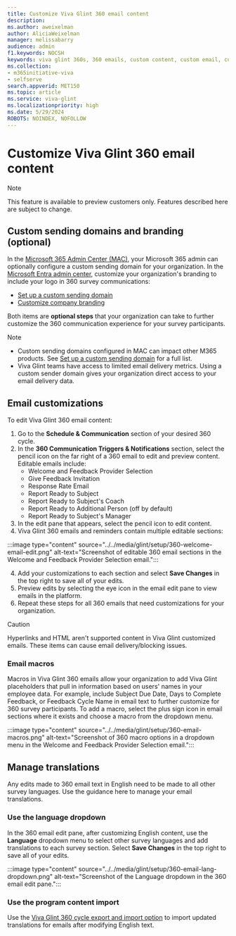 ```yaml
---
title: Customize Viva Glint 360 email content
description: 
ms.author: aweixelman
author: AliciaWeixelman
manager: melissabarry
audience: admin
f1.keywords: NOCSH
keywords: viva glint 360s, 360 emails, custom content, custom email, customize 360 email
ms.collection:  
- m365initiative-viva
- selfserve 
search.appverid: MET150 
ms.topic: article
ms.service: viva-glint
ms.localizationpriority: high
ms.date: 5/29/2024
ROBOTS: NOINDEX, NOFOLLOW
---
```


# Customize Viva Glint 360 email content

> [!NOTE]
> This feature is available to preview customers only. Features described here are subject to change.

## Custom sending domains and branding (optional)

In the [Microsoft 365 Admin Center (MAC)](https://go.microsoft.com/fwlink/?linkid=2264234), your Microsoft 365 admin can optionally configure a custom sending domain for your organization. In the [Microsoft Entra admin center](https://entra.microsoft.com/#home), customize your organization's branding to include your logo in 360 survey communications:

- [Set up a custom sending domain](/microsoft-365/admin/email/select-domain-to-use-for-email-from-microsoft-365-products)
- [Customize company branding](/microsoft-365/admin/setup/customize-sign-in-page)

Both items are **optional steps** that your organization can take to further customize the 360 communication experience for your survey participants.

> [!NOTE]
> - Custom sending domains configured in MAC can impact other M365 products. See [Set up a custom sending domain](/microsoft-365/admin/email/select-domain-to-use-for-email-from-microsoft-365-products) for a full list.
> - Viva Glint teams have access to limited email delivery metrics. Using a custom sender domain gives your organization direct access to your email delivery data.

## Email customizations

To edit Viva Glint 360 email content: 

1. Go to the **Schedule & Communication** section of your desired 360 cycle. 
2. In the **360 Communication Triggers & Notifications** section, select the pencil icon on the far right of a 360 email to edit and preview content. Editable emails include:
   - Welcome and Feedback Provider Selection
   - Give Feedback Invitation
   - Response Rate Email
   - Report Ready to Subject
   - Report Ready to Subject's Coach
   - Report Ready to Additional Person (off by default)
   - Report Ready to Subject's Manager
3. In the edit pane that appears, select the pencil icon to edit content.
4. Viva Glint 360 emails and reminders contain multiple editable sections:

:::image type="content" source="../../media/glint/setup/360-welcome-email-edit.png" alt-text="Screenshot of editable 360 email sections in the Welcome and Feedback Provider Selection email.":::

4. Add your customizations to each section and select **Save Changes** in the top right to save all of your edits.
5. Preview edits by selecting the eye icon in the email edit pane to view emails in the platform.
6. Repeat these steps for all 360 emails that need customizations for your organization.


> [!CAUTION]
> Hyperlinks and HTML aren't supported content in Viva Glint customized emails. These items can cause email delivery/blocking issues.

### Email macros

Macros in Viva Glint 360 emails allow your organization to add Viva Glint placeholders that pull in information based on users' names in your employee data. For example, include Subject Due Date, Days to Complete Feedback, or Feedback Cycle Name in email text to further customize for 360 survey participants. To add a macro, select the plus sign icon in email sections where it exists and choose a macro from the dropdown menu.

:::image type="content" source="../../media/glint/setup/360-email-macros.png" alt-text="Screenshot of 360 macro options in a dropdown menu in the Welcome and Feedback Provider Selection email.":::

## Manage translations

Any edits made to 360 email text in English need to be made to all other survey languages. Use the guidance here to manage your email translations.

### Use the language dropdown

In the 360 email edit pane, after customizing English content, use the **Language** dropdown menu to select other survey languages and add translations to each survey section. Select **Save Changes** in the top right to save all of your edits.

:::image type="content" source="../../media/glint/setup/360-email-lang-dropdown.png" alt-text="Screenshot of the Language dropdown in the 360 email edit pane.":::

### Use the program content import

Use the [Viva Glint 360 cycle export and import option](360-export-import.md) to import updated translations for emails after modifying English text.

